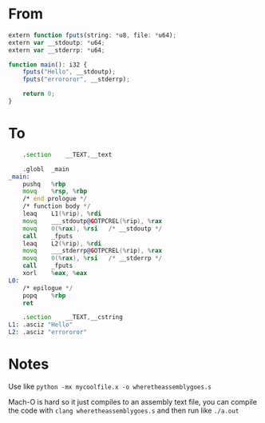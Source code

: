 # From

```ts
extern function fputs(string: *u8, file: *u64);
extern var __stdoutp: *u64;
extern var __stderrp: *u64;

function main(): i32 {
    fputs("Hello", __stdoutp);
    fputs("errororor", __stderrp);

    return 0;
}
```

# To

```asm
	.section	__TEXT,__text

	.globl	_main
_main:
	pushq	%rbp
	movq	%rsp, %rbp
	/* end prologue */
	/* function body */
	leaq	L1(%rip), %rdi
	movq	___stdoutp@GOTPCREL(%rip), %rax
	movq	0(%rax), %rsi	/* __stdoutp */
	call	_fputs
	leaq	L2(%rip), %rdi
	movq	___stderrp@GOTPCREL(%rip), %rax
	movq	0(%rax), %rsi	/* __stderrp */
	call	_fputs
	xorl	%eax, %eax
L0:
	/* epilogue */
	popq	%rbp
	ret

	.section	__TEXT,__cstring
L1:	.asciz "Hello"
L2:	.asciz "errororor"
```

# Notes

Use like `python -mx mycoolfile.x -o wheretheassemblygoes.s`

Mach-O is hard so it just compiles to an assembly text file, you can compile the code with `clang wheretheassemblygoes.s` and then run like `./a.out`
